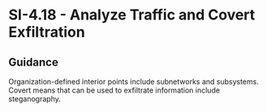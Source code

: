 # SI-4.18 - Analyze Traffic and Covert Exfiltration
## Guidance
Organization-defined interior points include subnetworks and subsystems. Covert means that can be used to exfiltrate information include steganography.